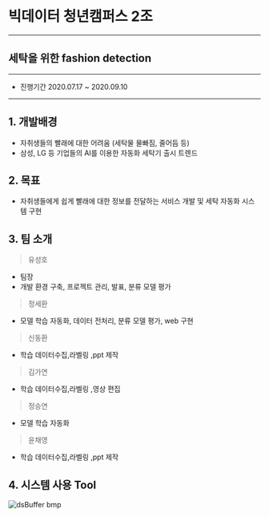 # 빅데이터 청년캠퍼스 2조
-----------------------
## 세탁을 위한 fashion detection
---------
* 진행기간 2020.07.17 ~ 2020.09.10
---------------------------
## 1. 개발배경
* 자취생들의 빨래에 대한 어려움
  (세탁물 물빠짐, 줄어듬 등)
* 삼성, LG 등 기업들의 AI를 이용한 자동화 세탁기 출시 트렌드
## 2. 목표
* 자취생들에게 쉽게 빨래에 대한 정보를 전달하는 서비스 개발 및 세탁 자동화 시스템 구현

## 3. 팀 소개
> 유성호
* 팀장
* 개발 환경 구축, 프로젝트 관리, 발표, 분류 모델 평가
> 정세환
*  모델 학습 자동화, 데이터 전처리, 분류 모델 평가, web 구현
> 신동환
*  학습 데이터수집,라벨링 ,ppt 제작
> 김가연
* 학습 데이터수집,라벨링 ,영상 편집
> 정승연
* 모델 학습 자동화
> 윤채영
* 학습 데이터수집,라벨링 ,ppt 제작

## 4. 시스템 사용 Tool
![dsBuffer bmp](https://user-images.githubusercontent.com/70565663/92070647-99b18e00-ede7-11ea-98c6-ddc06cb7af70.png)
